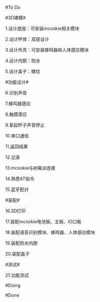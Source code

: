 #To Do

#3D建模#

1.设计底座：可安装mcookie相关模块

2.设计杯体：双层设计

3.设计外壳：可安装蜂鸣器和人体感应模块

4.设计内胆：防水

5.设计盖子：螺纹

#功能设计#

6.识别声音

7.蜂鸣器感应

8.触摸感应

9.拿起杯子声音停止

10.串口通信

11.返回结果

12.记录

13.mcookie与树莓派连接

14.熟悉AT指令

15.蓝牙配对

#装配#

16.3D打印

17.装配mcookie电池板、主板、IO口板

18.装配语音识别模块、蜂鸣器、人体感应模块

19.装配防水内胆

20.装配盖子

#测试#

21.功能测试

#Doing

#Done
